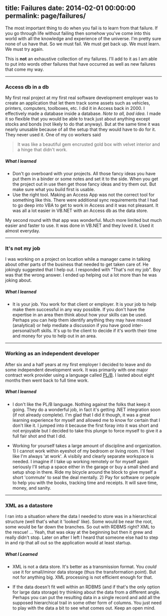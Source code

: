 title: Failures
date: 2014-02-01 00:00:00
permalink: page/failures/
---
The most important thing to do when you fail is to learn from that failure. If you go through life without failing then somehow you've come into this world with all the knowledge and experience of the universe. I'm pretty sure none of us have that. So we must fail. We must get back up. We must learn. We must try again.

This is **not** an exhaustive collection of my failures. I'll add to it as I am able to put into words other failures that have occurred as well as new failures that come my way.
* * *

### Access db in a db
My first real project at my first real software development employer was to create an application that let them track some assets such as vehicles, printers, computers, toolboxes, etc.
I did it in Access back in 2000.
I effectively made a database inside a database. _Note to all, bad idea._
I made it so flexible that you would be able to track just about anything except stocks and bonds (not likely to do that anyway). But at the same time it was nearly unusable because of all the setup that they would have to do for it.
They never used it. One of my co workers said
> It was like a beautiful gem encrusted gold box with velvet interior and a hinge that didn't work.
##### What I learned
* Don't go overboard with your projects. All those fancy ideas you have put them in a binder or some notes and set it to the side. When you get the project out in use then get those fancy ideas and try them out. But make sure what you build first is usable.
* Use the right tool. Making an Access App was not the correct tool for something like this. There were additional sync requirements that I had to go deep into VBA to get to work in Access and it was not pleasant. It was all a lot easier in VB.NET with an Access db as the data store.

My second round with that app was wonderful. Much more limited but much easier and faster to use. It was done in VB.NET and they loved it. Used it almost everyday.
* * *

### It's not my job
I was working on a project on location while a manager came in talking about other parts of the business that needed to get taken care of. He jokingly suggested that I help out. I responded with "That's not my job". Boy was that the wrong answer. I ended up helping out a lot more than he was joking about.

##### What I learned
* It is your job. You work for that client or employer. It is your job to help make them successful in any way possible. If you don't have the expertise in an area then think about how your skills can be used. Perhaps you can help them identify anything they may have missed (analytical) or help mediate a discussion if you have good inter-personal/soft skills. It's up to the client to decide if it's worth their time and money for you to help out in an area.

* * *

### Working as an independent developer
After six and a half years at my first employer I decided to leave and do some independent development work. It was primarily with one major contract work provider using a language called [PL/B][]. I lasted about eight months then went back to full time work.

##### What I learned
* I don't like the PL/B language. Nothing against the folks that keep it going. They do a wonderful job, in fact it's getting .NET integration soon (if not already complete). I'm glad that I did it though, it was a great learning experience for myself and allowed me to know for certain that I don't like it. I jumped into it because the first foray into it was short and not enjoyable but I decided to take this plunge to force myself to give it a full fair shot and that I did.

* Working for yourself takes a large amount of discipline and organization. 1) I cannot work within eyeshot of my bedroom or living room. I'll feel like I'm always 'at work'. A visibily and clearly separate workspace is needed. I imagine if I take up working remotely or for myself again seriously I'll setup a space either in the garage or buy a small shed and setup shop in there. Ride my bicycle around the block to give myself a short 'commute' to seal the deal mentally. 2) Pay for software or people to help you with the books, tracking time and receipts. It will save time, money, and sanity.

* * *

### XML as a datastore
I ran into a situation where the data I needed to store was in a hierarchical structure (well that's what it 'looked' like). Some would be near the root, some would be far down the branches. So out with RDBMS right? XML to the rescue! ... Yeah, that was okay at the beginning but then it grew and really didn't stop. Later on after I left I heard that someone else had to step in and rip that all out so the application would at least startup.

##### What I Learned
* XML is not a data store. It's better as a transmission format. You _could_ use it for small/minor data storage (thus the transformation point). But not for anything big. XML processing is not efficient enough for that.

* If the data doesn't fit well within an RDBMS (and if that's the only option for large data storage) try thinking about the data from a different angle. Perhaps you can put the resulting data in a single record and add all the supposed hierarchical trail in some other form of columns. You just need to play with the data a bit to see what comes out. Keep an open mind.


[PL/B]:http://en.wikipedia.org/wiki/Programming_Language_for_Business
